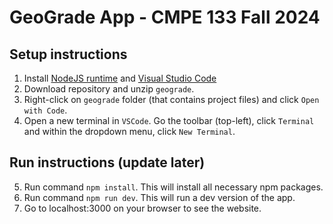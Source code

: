 # GeoGrade App - CMPE 133 Fall 2024

## Setup instructions

1. Install [NodeJS runtime](https://nodejs.org/en) and [Visual Studio Code](https://code.visualstudio.com/)
2. Download repository and unzip `geograde`.
3. Right-click on `geograde` folder (that contains project files) and click `Open with Code`.
4. Open a new terminal in `VSCode`. Go the toolbar (top-left), click `Terminal` and within the dropdown menu, click `New Terminal`.

## Run instructions (update later)

5. Run command `npm install`. This will install all necessary npm packages.
6. Run command `npm run dev`. This will run a dev version of the app.
7. Go to localhost:3000 on your browser to see the website.
